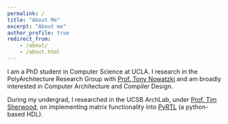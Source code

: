 ```yaml
---
permalink: /
title: "About Me"
excerpt: "About me"
author_profile: true
redirect_from:
    - /about/
    - /about.html
---
```


I am a PhD student in Computer Science at UCLA. I research in the PolyArchitecture Research Group with [Prof. Tony Nowatzki](http://web.cs.ucla.edu/~tjn/) and am broadly interested in Computer Architecture and Compiler Design.

During my undergrad, I researched in the UCSB ArchLab, under [Prof. Tim Sherwood](https://www.arch.cs.ucsb.edu/prof-sherwood), on implementing matrix functionality into [PyRTL](https://ucsbarchlab.github.io/PyRTL/) (a python-based HDL).
